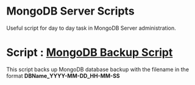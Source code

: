 # MongoDB Server Scripts
Useful script for day to day task in MongoDB Server administration. 

# Script : [MongoDB Backup Script](https://github.com/TauqirHassnain/MongoDB/blob/main/MongoDB%20Backup%20Script)

This script backs up MongoDB database backup with the filename in the format **DBName_YYYY-MM-DD_HH-MM-SS**
